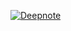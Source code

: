 [![Deepnote](https://beta.deepnote.org/buttons/try-in-a-jupyter-notebook.svg)](https://beta.deepnote.org/launch?template=data-science&url=https%3A%2F%2Fgithub.com%2Fpapero2%2Fancient_philosophy%2Fblob%2Fmaster%2F1_In_which_situations_should_one_get_angry.ipynb)
